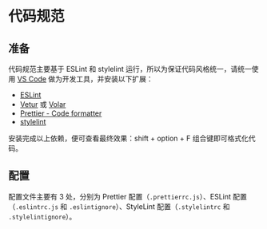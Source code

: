 # 代码规范

## 准备

代码规范主要基于 ESLint 和 stylelint 运行，所以为保证代码风格统一，请统一使用 [VS Code](https://code.visualstudio.com/) 做为开发工具，并安装以下扩展：

- [ESLint](https://marketplace.visualstudio.com/items?itemName=dbaeumer.vscode-eslint)
- [Vetur](https://marketplace.visualstudio.com/items?itemName=octref.vetur) 或 [Volar](https://marketplace.visualstudio.com/items?itemName=johnsoncodehk.volar)
- [Prettier - Code formatter](https://marketplace.visualstudio.com/items?itemName=esbenp.prettier-vscode)
- [stylelint](https://marketplace.visualstudio.com/items?itemName=stylelint.vscode-stylelint)

安装完成以上依赖，便可查看最终效果：shift + option + F 组合键即可格式化代码。

## 配置

配置文件主要有 3 处，分别为 Prettier 配置（`.prettierrc.js`）、ESLint 配置（`.eslintrc.js` 和 `.eslintignore`）、StyleLint 配置（`.stylelintrc` 和 `.stylelintignore`）。
